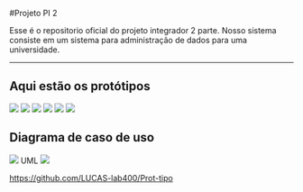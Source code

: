 #Projeto PI 2

Esse é o repositorio oficial do projeto integrador 2 parte. Nosso sistema consiste em um sistema para administração de dados para uma universidade.

------

## Aqui estão os protótipos

![](https://i.ibb.co/HqCMQ6G/Captura-de-Tela-59.png)
![](https://i.ibb.co/CKH0VTW/Captura-de-Tela-61.png)
![](https://i.ibb.co/J3S2yPM/Captura-de-Tela-56.png)
![](https://i.ibb.co/v4r7KzK/Captura-de-Tela-58-1.png)
![](https://i.ibb.co/3WH8jD7/Captura-de-Tela-52.png)
![](https://i.ibb.co/5hP9fHn/Captura-de-Tela-55.png)
## Diagrama de caso de uso
![](https://i.ibb.co/KyY3Ctw/Captura-de-Tela-32.png)
UML
![](https://i.ibb.co/P6kzNNR/Fluxograma-final.jpg)

https://github.com/LUCAS-lab400/Prot-tipo
